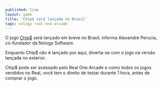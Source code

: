 ```yaml
---
published: true
layout: game
title: 'Chip$ será lançado no Brasil'
tags: nology real-one-arcade
---
```

O jogo <a href="{{ site.baseurl }}/2005/11/16/chip/">Chip$</a>
 será lançado em breve no Brasil, informa Alexandre Perucia, co-fundador da Nology Software.

Enquanto Chip$ não é lançado por aqui, diverta-se com o jogo na versão lançada no exterior.




Chip$ pode ser acessado pelo Real One Arcade e como todos os jogos vendidos no Real, você tem o direito de testar durante 1 hora, antes de comprar o jogo.